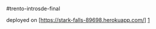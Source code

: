 #trento-introsde-final

deployed on [https://stark-falls-89698.herokuapp.com/] [1]

[1]: https://stark-falls-89698.herokuapp.com/